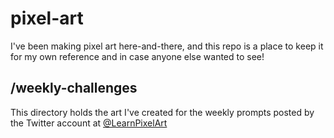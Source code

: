 # pixel-art

I've been making pixel art here-and-there, and this repo is a place to keep it for my own reference and in case anyone else wanted to see!

## /weekly-challenges
This directory holds the art I've created for the weekly prompts posted by the Twitter account at [@LearnPixelArt](https://twitter.com/learnpixelart)
